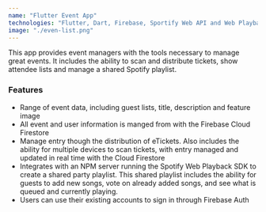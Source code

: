 ```yaml
---
name: "Flutter Event App"
technologies: "Flutter, Dart, Firebase, Sportify Web API and Web Playback SDK"
image: "./even-list.png"
---
```


This app provides event managers with the tools necessary to manage great events. It includes the ability to scan and distribute tickets, show attendee lists and manage a shared Spotify playlist.

### Features
* Range of event data, including guest lists, title, description and feature image
* All event and user information is manged from with the Firebase Cloud Firestore
* Manage entry though the distribution of eTickets. Also includes the ability for multiple devices to scan tickets, with entry managed and updated in real time with the Cloud Firestore
* Integrates with an NPM server running the Spotify Web Playback SDK to create a shared party playlist. This shared playlist includes the ability for guests to add new songs, vote on already added songs, and see what is queued and currently playing.
* Users can use their existing accounts to sign in through Firebase Auth

